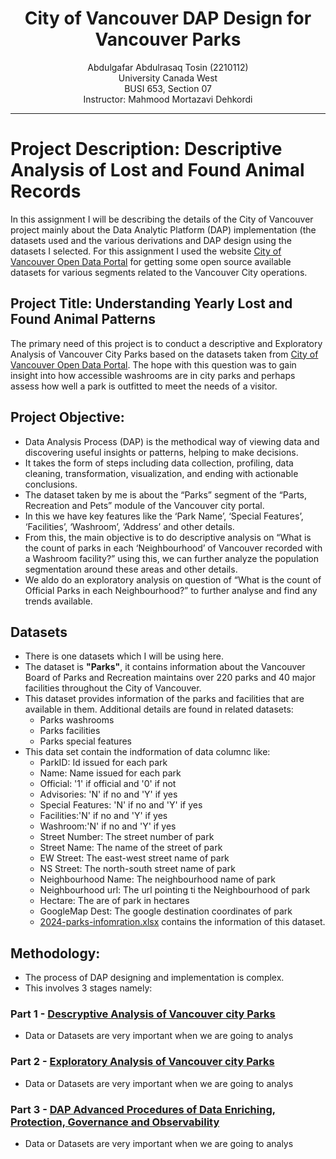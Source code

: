 <h1 align="center">City of Vancouver DAP Design for Vancouver Parks</h1>
<p align="center">
Abdulgafar Abdulrasaq Tosin (2210112) <br>
University Canada West<br>
BUSI 653, Section 07<br>
Instructor: Mahmood Mortazavi Dehkordi<br>
</p>

___

# Project Description: Descriptive Analysis of Lost and Found Animal Records
In this assignment I will be describing the details of the City of Vancouver project mainly about the Data Analytic Platform (DAP) implementation (the datasets used and the various derivations and DAP design using the datasets I selected. For this assignment I used the website [City of Vancouver Open Data Portal](https://opendata.vancouver.ca/explore/dataset/parks/table/?dataChart=eyJxdWVyaWVzIjpbeyJjaGFydHMiOlt7InR5cGUiOiJjb2x1bW4iLCJmdW5jIjoiU1VNIiwieUF4aXMiOiJoZWN0YXJlIiwic2NpZW50aWZpY0Rpc3BsYXkiOnRydWUsImNvbG9yIjoiIzAyNzlCMSJ9XSwieEF4aXMiOiJuZWlnaGJvdXJob29kbmFtZSIsIm1heHBvaW50cyI6NTAsInNvcnQiOiIiLCJzZXJpZXNCcmVha2Rvd25UaW1lc2NhbGUiOiIiLCJjb25maWciOnsiZGF0YXNldCI6InBhcmtzIiwib3B0aW9ucyI6e319fV0sInRpbWVzY2FsZSI6IiIsImRpc3BsYXlMZWdlbmQiOnRydWUsImFsaWduTW9udGgiOnRydWV9&location=11,49.22852,-123.12388) for getting some open source available datasets for various segments related to the Vancouver City operations.

## Project Title: Understanding Yearly Lost and Found Animal Patterns
The primary need of this project is to conduct a descriptive and Exploratory Analysis of Vancouver City Parks based on the datasets taken from [City of Vancouver Open Data Portal](https://opendata.vancouver.ca/explore/dataset/parks/table/?dataChart=eyJxdWVyaWVzIjpbeyJjaGFydHMiOlt7InR5cGUiOiJjb2x1bW4iLCJmdW5jIjoiU1VNIiwieUF4aXMiOiJoZWN0YXJlIiwic2NpZW50aWZpY0Rpc3BsYXkiOnRydWUsImNvbG9yIjoiIzAyNzlCMSJ9XSwieEF4aXMiOiJuZWlnaGJvdXJob29kbmFtZSIsIm1heHBvaW50cyI6NTAsInNvcnQiOiIiLCJzZXJpZXNCcmVha2Rvd25UaW1lc2NhbGUiOiIiLCJjb25maWciOnsiZGF0YXNldCI6InBhcmtzIiwib3B0aW9ucyI6e319fV0sInRpbWVzY2FsZSI6IiIsImRpc3BsYXlMZWdlbmQiOnRydWUsImFsaWduTW9udGgiOnRydWV9&location=11,49.22852,-123.12388). The hope with this question was to gain insight into how accessible washrooms are in city parks and perhaps assess how well a park is outfitted to meet the needs of a visitor.
## Project Objective:
* Data Analysis Process (DAP) is the methodical way of viewing data and discovering useful insights or patterns, helping to make decisions.
* It takes the form of steps including data collection, profiling, data cleaning, transformation, visualization, and ending with actionable conclusions.
* The dataset taken by me is about the  “Parks” segment of the “Parts, Recreation and Pets” module of the Vancouver city portal.
* In this we have key features like the ‘Park Name’, ‘Special Features’, ‘Facilities’, ‘Washroom’,  ‘Address’ and other details.
* From this, the main objective is to do descriptive analysis on “What is the count of parks in each ‘Neighbourhood’ of Vancouver recorded with a Washroom facility?” using this, we can further analyze the population segmentation around these areas and other details.
* We aldo do an exploratory analysis on question of “What is the count of Official Parks in each Neighbourhood?” to further analyse and find any trends available.
## Datasets
* There is one datasets which I will be using here.
* The dataset is **"Parks"**, it contains information about the Vancouver Board of Parks and Recreation maintains over 220 parks and 40 major facilities throughout the City of Vancouver.
* This dataset provides information of the parks and facilities that are available in them. Additional details are found in related datasets:
  * Parks washrooms
  * Parks facilities
  * Parks special features
* This data set contain the indformation of data columnc like:
  * ParkID: Id issued for each park
  * Name: Name issued for each park
  * Official: '1' if official and '0' if not
  * Advisories: 'N' if no and 'Y' if yes
  * Special Features: 'N' if no and 'Y' if yes
  * Facilities:'N' if no and 'Y' if yes
  * Washroom:'N' if no and 'Y' if yes
  * Street Number: The street number of park
  * Street Name: The name of the street of park
  * EW Street: The east-west street name of park
  * NS Street: The north-south street name of park
  * Neighbourhood  Name: The neighbourhood name of park
  * Neighbourhood url: The url pointing ti the Neighbourhood of park
  * Hectare: The are of park in hectares
  * GoogleMap Dest: The google destination coordinates of park
  * [2024-parks-infomration.xlsx](https://github.com/user-attachments/files/18117379/2024-parks-infomration.xlsx) contains the information of this dataset.
## Methodology:
* The process of DAP designing and implementation is complex.
* This involves 3 stages namely:
### Part 1 - [Descryptive Analysis of Vancouver city Parks](https://abdul-busi653.github.io/Descriptive-Analysis-of-Vancouver-City-Parks/)
* Data or Datasets are very important when we are going to analys
### Part 2 - [Exploratory Analysis of Vancouver city Parks](https://abdul-busi653.github.io/Exploratory-Analysis-of-Vancouver-City-Parks/)
* Data or Datasets are very important when we are going to analys
### Part 3 - [DAP Advanced Procedures of Data Enriching, Protection, Governance and Observability](https://abdul-busi653.github.io/Vancouver-City-Project-Advanced-DAP-Procedures/)
* Data or Datasets are very important when we are going to analys
